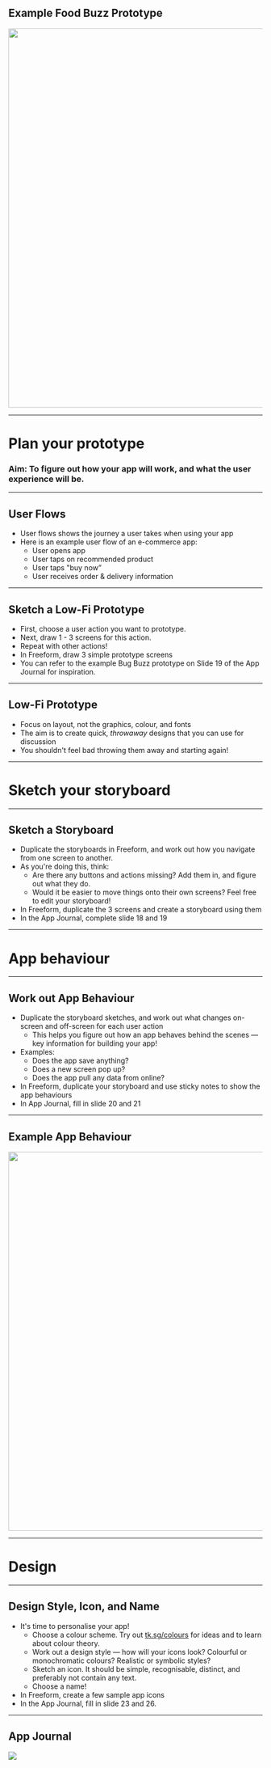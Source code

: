 ## Example Food Buzz Prototype
<img height="750" src="/markdown/track_a/assets/food-buzz-prototype-final.png">

---

# Plan your prototype
### Aim: To figure out how your app will work, and what the user experience will be.

---

## User Flows
- User flows shows the journey a user takes when using your app
- Here is an example user flow of an e-commerce app:
    - User opens app
    - User taps on recommended product
    - User taps "buy now”
    - User receives order & delivery information

---

## Sketch a Low-Fi Prototype
- First, choose a user action you want to prototype.
- Next, draw 1 - 3 screens for this action.
- Repeat with other actions!
- In Freeform, draw 3 simple prototype screens
- You can refer to the example Bug Buzz prototype on Slide 19 of the App Journal for inspiration.

---

## Low-Fi Prototype
- Focus on layout, not the graphics, colour, and fonts
- The aim is to create quick, *throwaway* designs that you can use for discussion
- You shouldn't feel bad throwing them away and starting again!

---

# Sketch your storyboard

---

## Sketch a Storyboard
- Duplicate the storyboards in Freeform, and work out how you navigate from one screen to another.
- As you're doing this, think:
    - Are there any buttons and actions missing? Add them in, and figure out what they do.
    - Would it be easier to move things onto their own screens? Feel free to edit your storyboard!
- In Freeform, duplicate the 3 screens and create a storyboard using them
- In the App Journal, complete slide 18 and 19

---

# App behaviour

---

## Work out App Behaviour
- Duplicate the storyboard sketches, and work out what changes on- screen and off-screen for each user action
    - This helps you figure out how an app behaves behind the scenes — key information for building your app!
- Examples:
    - Does the app save anything?
    - Does a new screen pop up?
    - Does the app pull any data from online?
- In Freeform, duplicate your storyboard and use sticky notes to show the app behaviours
- In App Journal, fill in slide 20 and 21

---

## Example App Behaviour

<img height="750" src="/markdown/track_a/assets/label-app-storyboard.png">

---

# Design

---

## Design Style, Icon, and Name
- It's time to personalise your app!
    - Choose a colour scheme. Try out [tk.sg/colours](https://tk.sg/colours) for ideas and to learn about colour theory.
    - Work out a design style — how will your icons look? Colourful or monochromatic colours? Realistic or symbolic styles?
    - Sketch an icon. It should be simple, recognisable, distinct, and preferably not contain any text.
    - Choose a name!
- In Freeform, create a few sample app icons
- In the App Journal, fill in slide 23 and 26.

---

## App Journal

<img src="/markdown/track_a/assets/bug-buzz-app-journal-final.png">

